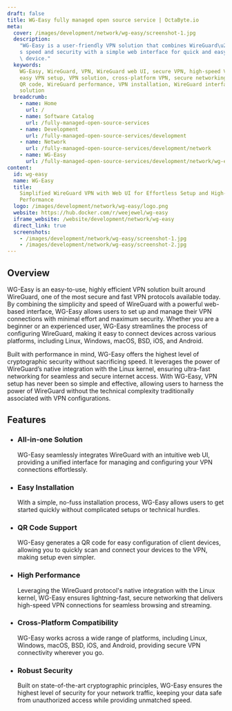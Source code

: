 ```yaml
---
draft: false
title: WG-Easy fully managed open source service | OctaByte.io
meta:
  cover: /images/development/network/wg-easy/screenshot-1.jpg
  description:
    "WG-Easy is a user-friendly VPN solution that combines WireGuard\u2019\
    s speed and security with a simple web interface for quick and easy setup on any\
    \ device."
  keywords:
    WG-Easy, WireGuard, VPN, WireGuard web UI, secure VPN, high-speed VPN,
    easy VPN setup, VPN solution, cross-platform VPN, secure networking, VPN client
    QR code, WireGuard performance, VPN installation, WireGuard interface, fast VPN
    solution
  breadcrumb:
    - name: Home
      url: /
    - name: Software Catalog
      url: /fully-managed-open-source-services
    - name: Development
      url: /fully-managed-open-source-services/development
    - name: Network
      url: /fully-managed-open-source-services/development/network
    - name: WG-Easy
      url: /fully-managed-open-source-services/development/network/wg-easy
content:
  id: wg-easy
  name: WG-Easy
  title:
    Simplified WireGuard VPN with Web UI for Effortless Setup and High-Speed
    Performance
  logo: /images/development/network/wg-easy/logo.png
  website: https://hub.docker.com/r/weejewel/wg-easy
  iframe_website: /website/development/network/wg-easy
  direct_link: true
  screenshots:
    - /images/development/network/wg-easy/screenshot-1.jpg
    - /images/development/network/wg-easy/screenshot-2.jpg
---
```


## Overview

WG-Easy is an easy-to-use, highly efficient VPN solution built around WireGuard, one of the most secure and fast VPN protocols available today. By combining the simplicity and speed of WireGuard with a powerful web-based interface, WG-Easy allows users to set up and manage their VPN connections with minimal effort and maximum security. Whether you are a beginner or an experienced user, WG-Easy streamlines the process of configuring WireGuard, making it easy to connect devices across various platforms, including Linux, Windows, macOS, BSD, iOS, and Android.

Built with performance in mind, WG-Easy offers the highest level of cryptographic security without sacrificing speed. It leverages the power of WireGuard’s native integration with the Linux kernel, ensuring ultra-fast networking for seamless and secure internet access. With WG-Easy, VPN setup has never been so simple and effective, allowing users to harness the power of WireGuard without the technical complexity traditionally associated with VPN configurations.

## Features

- ### All-in-one Solution

  WG-Easy seamlessly integrates WireGuard with an intuitive web UI, providing a unified interface for managing and configuring your VPN connections effortlessly.

- ### Easy Installation

  With a simple, no-fuss installation process, WG-Easy allows users to get started quickly without complicated setups or technical hurdles.

- ### QR Code Support

  WG-Easy generates a QR code for easy configuration of client devices, allowing you to quickly scan and connect your devices to the VPN, making setup even simpler.

- ### High Performance

  Leveraging the WireGuard protocol's native integration with the Linux kernel, WG-Easy ensures lightning-fast, secure networking that delivers high-speed VPN connections for seamless browsing and streaming.

- ### Cross-Platform Compatibility

  WG-Easy works across a wide range of platforms, including Linux, Windows, macOS, BSD, iOS, and Android, providing secure VPN connectivity wherever you go.

- ### Robust Security

  Built on state-of-the-art cryptographic principles, WG-Easy ensures the highest level of security for your network traffic, keeping your data safe from unauthorized access while providing unmatched speed.
